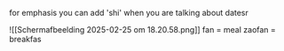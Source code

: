 for emphasis you can add 'shi' when you are talking about datesr



![[Scherm­afbeelding 2025-02-25 om 18.20.58.png]]
fan = meal
zaofan = breakfas